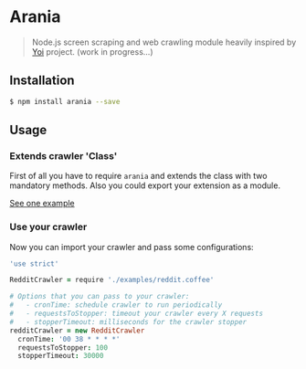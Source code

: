 # Arania
> Node.js screen scraping and web crawling module heavily inspired
by [Yoi](https://github.com/tapquo/yoi) project. (work in progress...)

## Installation
```bash
$ npm install arania --save
```

## Usage
### Extends crawler 'Class'
First of all you have to require `arania` and extends the class with two
mandatory methods. Also you could export your extension as a module.

[See one example](https://github.com/dreyacosta/arania/blob/master/examples/reddit.coffee)

### Use your crawler
Now you can import your crawler and pass some configurations:

```coffeescript
'use strict'

RedditCrawler = require './examples/reddit.coffee'

# Options that you can pass to your crawler:
#   - cronTime: schedule crawler to run periodically
#   - requestsToStopper: timeout your crawler every X requests
#   - stopperTimeout: milliseconds for the crawler stopper
redditCrawler = new RedditCrawler
  cronTime: '00 38 * * * *'
  requestsToStopper: 100
  stopperTimeout: 30000
```